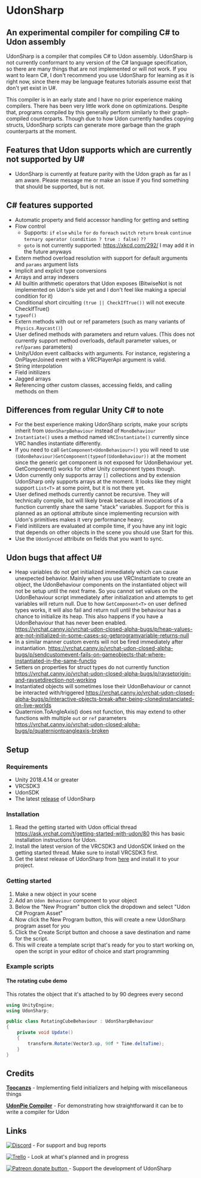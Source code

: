 # UdonSharp
## An experimental compiler for compiling C# to Udon assembly

UdonSharp is a compiler that compiles C# to Udon assembly. UdonSharp is not currently conformant to any version of the C# language specification, so there are many things that are not implemented or will not work. If you want to learn C#, I don't recommend you use UdonSharp for learning as it is right now, since there may be language features tutorials assume exist that don't yet exist in U#. 

This compiler is in an early state and I have no prior experience making compilers. There has been very little work done on optimizations. Despite that, programs compiled by this generally perform similarly to their graph-compiled counterparts. Though due to how Udon currently handles copying structs, UdonSharp scripts can generate more garbage than the graph counterparts at the moment. 

## Features that Udon supports which are currently not supported by U#
- UdonSharp is currently at feature parity with the Udon graph as far as I am aware. Please message me or make an issue if you find something that should be supported, but is not.

## C# features supported
- Automatic property and field accessor handling for getting and setting
- Flow control
  - Supports: `if` `else` `while` `for` `do` `foreach` `switch` `return` `break` `continue` `ternary operator (condition ? true : false)` `??`
  - `goto` is not currently supported: https://xkcd.com/292/ I may add it in the future anyways
- Extern method overload resolution with support for default arguments and `params` argument lists
- Implicit and explicit type conversions
- Arrays and array indexers
- All builtin arithmetic operators that Udon exposes (BitwiseNot is not implemented on Udon's side yet and I don't feel like making a special condition for it)
- Conditional short circuiting `(true || CheckIfTrue())` will not execute CheckIfTrue()
- `typeof()`
- Extern methods with out or ref parameters (such as many variants of `Physics.Raycast()`)
- User defined methods with parameters and return values. (This does not currently support method overloads, default parameter values, or `ref`/`params` parameters)
- Unity/Udon event callbacks with arguments. For instance, registering a OnPlayerJoined event with a VRCPlayerApi argument is valid.
- String interpolation
- Field initilizers
- Jagged arrays
- Referencing other custom classes, accessing fields, and calling methods on them

## Differences from regular Unity C# to note
- For the best experience making UdonSharp scripts, make your scripts inherit from `UdonSharpBehaviour` instead of `MonoBehaviour`
- `Instantiate()` uses a method named `VRCInstantiate()` currently since VRC handles instantiate differently.
- If you need to call `GetComponent<UdonBehaviour>()` you will need to use `(UdonBehaviour)GetComponent(typeof(UdonBehaviour))` at the moment since the generic get component is not exposed for UdonBehaviour yet. GetComponent<T>() works for other Unity component types though.
- Udon currently only supports array `[]` collections and by extension UdonSharp only supports arrays at the moment. It looks like they might support `List<T>` at some point, but it is not there yet. 
- User defined methods currently cannot be recursive. They will technically compile, but will likely break because all invocations of a function currently share the same "stack" variables. Support for this is planned as an optional attribute since implementing recursion with Udon's primitives makes it very performance heavy.
- Field initilizers are evaluated at compile time, if you have any init logic that depends on other objects in the scene you should use Start for this.
- Use the `UdonSynced` attribute on fields that you want to sync.  

## Udon bugs that affect U#
- Heap variables do not get initialized immediately which can cause unexpected behavior. Mainly when you use VRCInstantiate to create an object, the UdonBehaviour components on the instantiated object will not be setup until the next frame. So you cannot set values on the UdonBehaviour script immediately after initialization and attempts to get variables will return null. Due to how `GetComponent<T>` on user defined types works, it will also fail and return null until the behaviour has a chance to initialize its heap. This also happens if you have a UdonBehaviour that has never been enabled. https://vrchat.canny.io/vrchat-udon-closed-alpha-bugs/p/heap-values-are-not-initialized-in-some-cases-so-getprogramvariable-returns-null
- In a similar manner custom events will not be fired immediately after instantiation. https://vrchat.canny.io/vrchat-udon-closed-alpha-bugs/p/sendcustomevent-fails-on-gameobjects-that-where-instantiated-in-the-same-functio
- Setters on properties for struct types do not currently function https://vrchat.canny.io/vrchat-udon-closed-alpha-bugs/p/raysetorigin-and-raysetdirection-not-working
- Instantiated objects will sometimes lose their UdonBehaviour or cannot be interacted with/triggered https://vrchat.canny.io/vrchat-udon-closed-alpha-bugs/p/interactive-objects-break-after-being-clonedinstanciated-on-live-worlds
- Quaternion.ToAngleAxis() does not function, this may extend to other functions with multiple `out` or `ref` parameters https://vrchat.canny.io/vrchat-udon-closed-alpha-bugs/p/quaterniontoangleaxis-broken

## Setup

### Requirements
- Unity 2018.4.14 or greater
- VRCSDK3
- UdonSDK
- The latest [release](https://github.com/Merlin-san/UdonSharp/releases/latest) of UdonSharp

### Installation
1. Read the getting started with Udon official thread https://ask.vrchat.com/t/getting-started-with-udon/80 this has basic installation instructions for Udon.
2. Install the latest version of the VRCSDK3 and UdonSDK linked on the getting started thread. Make sure to install VRCSDK3 first.
3. Get the latest release of UdonSharp from [here](https://github.com/Merlin-san/UdonSharp/releases/latest) and install it to your project.

### Getting started
1. Make a new object in your scene
2. Add an `Udon Behaviour` component to your object
3. Below the "New Program" button click the dropdown and select "Udon C# Program Asset"
4. Now click the New Program button, this will create a new UdonSharp program asset for you
5. Click the Create Script button and choose a save destination and name for the script.
6. This will create a template script that's ready for you to start working on, open the script in your editor of choice and start programming

### Example scripts

#### The rotating cube demo

This rotates the object that it's attached to by 90 degrees every second

```cs
using UnityEngine;
using UdonSharp;

public class RotatingCubeBehaviour : UdonSharpBehaviour
{
    private void Update()
    {
        transform.Rotate(Vector3.up, 90f * Time.deltaTime);
    }
}
```

## Credits
[**Toocanzs**](https://github.com/Toocanzs) - Implementing field initializers and helping with miscellaneous things

[**UdonPie Compiler**](https://github.com/zz-roba/UdonPieCompiler) - For demonstrating how straightforward it can be to write a compiler for Udon

## Links
 [![Discord](https://img.shields.io/badge/Discord-My%20Discord%20Server-blueviolet?logo=discord)](https://discord.gg/Ub2n8ZA) - For support and bug reports
 
 [![Trello](https://img.shields.io/badge/Trello-Udon%20Sharp%20Trello-blueviolet?logo=trello)](https://trello.com/b/EkIGQBy2/udonsharp) - Look at what's planned and in progress
 
 <a href="https://www.patreon.com/MerlinVR"><img src="https://img.shields.io/endpoint.svg?url=https%3A%2F%2Fmerlin-patreon.herokuapp.com%2FMerlinVR&style=for-the-badge" alt="Patreon donate button" /> </a> -  Support the development of UdonSharp
